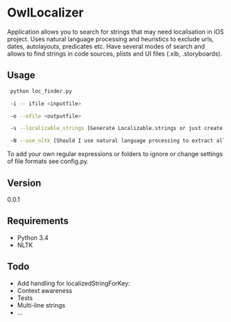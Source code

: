 OwlLocalizer
============

Application allows you to search for strings that may need localisation in iOS project. Uses natural language processing and heuristics to exclude urls, dates, autolayouts, predicates etc. Have several modes of search and allows to find strings in code sources, plists and UI files (.xib, .storyboards).

## Usage

```sh
 python loc_finder.py 

 -i -- ifile <inputfile> 

 -o --ofile <outputfile> 

 -s --localizable_strings [Generate Localizable.strings or just create list of strings?]

 -N --use_nltk [Should I use natural language processing to extract all lines which may require localization? (Slower)]
```

To add your own regular expressions or folders to ignore or change settings of file formats see config.py.

## Version
0.0.1

## Requirements

* Python 3.4
* NLTK

## Todo

* Add handling for localizedStringForKey:
* Context awareness
* Tests
* Multi-line strings
* ...
